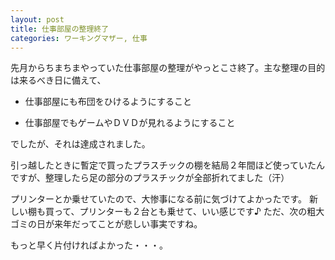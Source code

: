 ```yaml
---
layout: post
title: 仕事部屋の整理終了
categories: ワーキングマザー, 仕事
---
```


先月からちまちまやっていた仕事部屋の整理がやっとこさ終了。主な整理の目的は来るべき日に備えて、

* 仕事部屋にも布団をひけるようにすること

* 仕事部屋でもゲームやＤＶＤが見れるようにすること

でしたが、それは達成されました。

引っ越したときに暫定で買ったプラスチックの棚を結局２年間ほど使っていたんですが、整理したら足の部分のプラスチックが全部折れてました（汗）

プリンターとか乗せていたので、大惨事になる前に気づけてよかったです。
新しい棚も買って、プリンターも２台とも乗せて、いい感じです♪
ただ、次の粗大ゴミの日が来年だってことが悲しい事実ですね。

もっと早く片付ければよかった・・・。
